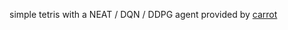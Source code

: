 simple tetris with a NEAT / DQN / DDPG agent provided by [carrot](https://github.com/liquidcarrot/carrot)

